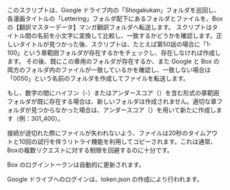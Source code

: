 このスクリプトは、Google ドライブ内の「Shogakukan」フォルダを巡回し、各漫画タイトルの「Lettering」フォルダ配下にあるフォルダとファイルを、Box の【翻訳マスターデータ】マンガ翻訳フォルダへ転送します。
スクリプトはタイトル間の名前を小文字に変換して比較し、一致するかどうかを確認します。正しいタイトルが見つかった後、スクリプトは、たとえば第50話の場合に「1-100」という章範囲フォルダが存在するかをチェックし、存在しなければ作成します。
その後、既にこの章用のフォルダが存在するか、また Google と Box の両方のフォルダ内のファイルが一致しているかを確認し、一致しない場合は「0050」という名前のフォルダを作成してファイルを転送します。

もし、数字の間にハイフン（-）またはアンダースコア（）を含む形式の章範囲フォルダが既に存在する場合は、新しいフォルダは作成されません。適切な章フォルダが見つからなかった場合は、アンダースコア（）を用いて新たに作成します（例：301_400）。

接続が途切れた際にファイルが失われないよう、ファイルは20秒のタイムアウトと10回の試行を伴うリトライ機能を利用してコピーされます。これは通常、Boxの複数リクエストに対する制限を回避するのに十分です。

Box のログイントークンは自動的に更新されます。

Google ドライブへのログインは、token.json の作成により行われます。

